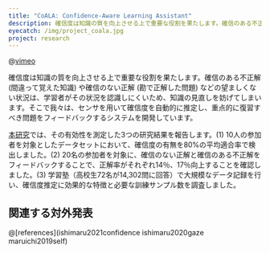 ```yaml
---
title: "CoALA: Confidence-Aware Learning Assistant"
description: 確信度は知識の質を向上させる上で重要な役割を果たします。確信のある不正解や確信のない正解などの望ましくない状況は、学習者がその状況を認識しにくいため、知識の見直しを妨げてしまいます。そこで我々は、センサを用いて確信度を自動的に推定し、重点的に復習すべき問題をフィードバックするシステムを開発しています。
eyecatch: /img/project_coala.jpg
project: research
---
```


@[vimeo](771070038)

確信度は知識の質を向上させる上で重要な役割を果たします。確信のある不正解 (間違って覚えた知識) や確信のない正解 (勘で正解した問題) などの望ましくない状況は、学習者がその状況を認識しにくいため、知識の見直しを妨げてしまいます。そこで我々は、センサを用いて確信度を自動的に推定し、重点的に復習すべき問題をフィードバックするシステムを開発しています。

[本研究](https://arxiv.org/abs/2102.07312)では、その有効性を測定した3つの研究結果を報告します。(1) 10人の参加者を対象としたデータセットにおいて、確信度の有無を80%の平均適合率で検出しました。(2) 20名の参加者を対象に、確信のない正解と確信のある不正解をフィードバックすることで、正解率がそれぞれ14％、17％向上することを確認しました。(3) 学習塾（高校生72名が14,302問に回答）で大規模なデータ記録を行い、確信度推定に効果的な特徴と必要な訓練サンプル数を調査しました。

## 関連する対外発表

@[references](ishimaru2021confidence ishimaru2020gaze maruichi2019self)